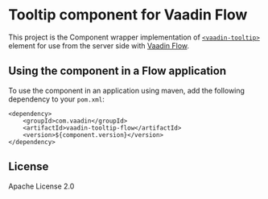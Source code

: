 # Tooltip сomponent for Vaadin Flow

This project is the Component wrapper implementation of [`<vaadin-tooltip>`](https://github.com/vaadin/vaadin-tooltip)
element for use from the server side with [Vaadin Flow](https://github.com/vaadin/flow).

## Using the component in a Flow application

To use the component in an application using maven,
add the following dependency to your `pom.xml`:
```
<dependency>
    <groupId>com.vaadin</groupId>
    <artifactId>vaadin-tooltip-flow</artifactId>
    <version>${component.version}</version>
</dependency>
```

## License

Apache License 2.0
